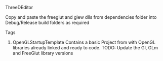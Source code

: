 ThreeDEditor

Copy and paste the freeglut and glew dlls from dependencies folder into Debug/Release build folders as required

Tags
1. OpenGLStartupTemplate
    Contains a basic Project from with OpenGL libraries already linked and ready to code.
    TODO: Update the Gl, GLm and FreeGlut library versions